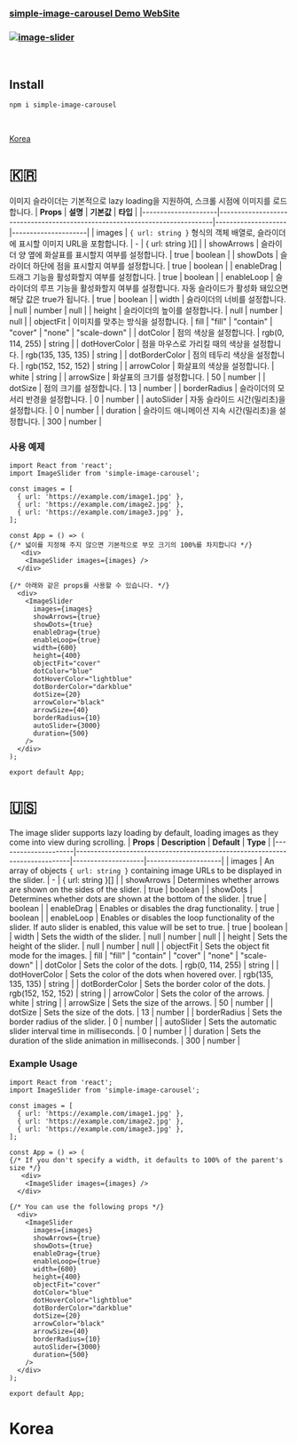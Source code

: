 ### [simple-image-carousel Demo WebSite](https://heeeete.github.io/simple-image-carousel/)

### [![image-slider](https://github.com/heeeete/simple-image-carousel/assets/101648575/b1bdd6a6-85a0-42f0-b25c-ddfa8ea4b007)](https://heeeete.github.io/simple-image-carousel/)

<br/>

## Install
```
npm i simple-image-carousel
```

<br/>

[Korea](#Korea)

# 🇰🇷


이미지 슬라이더는 기본적으로 lazy loading을 지원하여, 스크롤 시점에 이미지를 로드합니다.
| **Props** | **설명** | **기본값** | **타입** |
|---------------------|----------------------------------------------------------------------------|--------------------|---------------------|
| images | `{ url: string }` 형식의 객체 배열로, 슬라이더에 표시할 이미지 URL을 포함합니다. | - | { url: string }[] |
| showArrows | 슬라이더 양 옆에 화살표를 표시할지 여부를 설정합니다. | true | boolean |
| showDots | 슬라이더 하단에 점을 표시할지 여부를 설정합니다. | true | boolean |
| enableDrag | 드래그 기능을 활성화할지 여부를 설정합니다. | true | boolean |
| enableLoop | 슬라이더의 루프 기능을 활성화할지 여부를 설정합니다. 자동 슬라이드가 활성화 돼있으면 해당 값은 true가 됩니다. | true | boolean |
| width | 슬라이더의 너비를 설정합니다. | null | number \| null |
| height | 슬라이더의 높이를 설정합니다. | null | number \| null |
| objectFit | 이미지를 맞추는 방식을 설정합니다. | fill | "fill" \| "contain" \| "cover" \| "none" \| "scale-down" |
| dotColor | 점의 색상을 설정합니다. | rgb(0, 114, 255) | string |
| dotHoverColor | 점을 마우스로 가리킬 때의 색상을 설정합니다. | rgb(135, 135, 135) | string |
| dotBorderColor | 점의 테두리 색상을 설정합니다. | rgb(152, 152, 152) | string |
| arrowColor | 화살표의 색상을 설정합니다. | white | string |
| arrowSize | 화살표의 크기를 설정합니다. | 50 | number |
| dotSize | 점의 크기를 설정합니다. | 13 | number |
| borderRadius | 슬라이더의 모서리 반경을 설정합니다. | 0 | number |
| autoSlider | 자동 슬라이드 시간(밀리초)을 설정합니다. | 0 | number |
| duration | 슬라이드 애니메이션 지속 시간(밀리초)을 설정합니다. | 300 | number |

### 사용 예제

```
import React from 'react';
import ImageSlider from 'simple-image-carousel';

const images = [
  { url: 'https://example.com/image1.jpg' },
  { url: 'https://example.com/image2.jpg' },
  { url: 'https://example.com/image3.jpg' },
];

const App = () => (
{/* 넓이를 지정해 주지 않으면 기본적으로 부모 크기의 100%를 차지합니다 */}
   <div>
    <ImageSlider images={images} />
  </div>

{/* 아래와 같은 props를 사용할 수 있습니다. */}
  <div>
    <ImageSlider
      images={images}
      showArrows={true}
      showDots={true}
      enableDrag={true}
      enableLoop={true}
      width={600}
      height={400}
      objectFit="cover"
      dotColor="blue"
      dotHoverColor="lightblue"
      dotBorderColor="darkblue"
      dotSize={20}
      arrowColor="black"
      arrowSize={40}
      borderRadius={10}
      autoSlider={3000}
      duration={500}
    />
  </div>
);

export default App;
```

# 🇺🇸
The image slider supports lazy loading by default, loading images as they come into view during scrolling.
| **Props** | **Description** | **Default** | **Type** |
|---------------------|----------------------------------------------------------------------------|--------------------|---------------------|
| images | An array of objects `{ url: string }` containing image URLs to be displayed in the slider. | - | { url: string }[] |
| showArrows | Determines whether arrows are shown on the sides of the slider. | true | boolean |
| showDots | Determines whether dots are shown at the bottom of the slider. | true | boolean |
| enableDrag | Enables or disables the drag functionality. | true | boolean |
| enableLoop | Enables or disables the loop functionality of the slider. If auto slider is enabled, this value will be set to true. | true | boolean |
| width | Sets the width of the slider. | null | number \| null |
| height | Sets the height of the slider. | null | number \| null |
| objectFit | Sets the object fit mode for the images. | fill | "fill" \| "contain" \| "cover" \| "none" \| "scale-down" |
| dotColor | Sets the color of the dots. | rgb(0, 114, 255) | string |
| dotHoverColor | Sets the color of the dots when hovered over. | rgb(135, 135, 135) | string |
| dotBorderColor | Sets the border color of the dots. | rgb(152, 152, 152) | string |
| arrowColor | Sets the color of the arrows. | white | string |
| arrowSize | Sets the size of the arrows. | 50 | number |
| dotSize | Sets the size of the dots. | 13 | number |
| borderRadius | Sets the border radius of the slider. | 0 | number |
| autoSlider | Sets the automatic slider interval time in milliseconds. | 0 | number |
| duration | Sets the duration of the slide animation in milliseconds. | 300 | number |

### Example Usage

```
import React from 'react';
import ImageSlider from 'simple-image-carousel';

const images = [
  { url: 'https://example.com/image1.jpg' },
  { url: 'https://example.com/image2.jpg' },
  { url: 'https://example.com/image3.jpg' },
];

const App = () => (
{/* If you don't specify a width, it defaults to 100% of the parent's size */}
   <div>
    <ImageSlider images={images} />
  </div>

{/* You can use the following props */}
  <div>
    <ImageSlider
      images={images}
      showArrows={true}
      showDots={true}
      enableDrag={true}
      enableLoop={true}
      width={600}
      height={400}
      objectFit="cover"
      dotColor="blue"
      dotHoverColor="lightblue"
      dotBorderColor="darkblue"
      dotSize={20}
      arrowColor="black"
      arrowSize={40}
      borderRadius={10}
      autoSlider={3000}
      duration={500}
    />
  </div>
);

export default App;
```
# Korea
